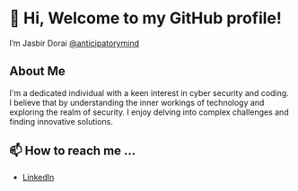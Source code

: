 # 👋 Hi, Welcome to my GitHub profile!

I’m Jasbir Dorai [@anticipatorymind]()

## About Me

I'm a dedicated individual with a keen interest in cyber security and coding. I believe that by understanding the inner workings of technology and exploring the realm of security. I enjoy delving into complex challenges and finding innovative solutions.

## 📫 How to reach me ...

- [LinkedIn](https://www.linkedin.com/in/anticipatorymind/)

<!---
anticipatorymind/anticipatorymind is a ✨ special ✨ repository because its `README.md` (this file) appears on your GitHub profile.
You can click the Preview link to take a look at your changes.
--->
